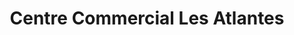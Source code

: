 ---
title: "Centre Commercial Les Atlantes"
url: /saint-pierre-des-corps/centre-commercial-les-atlantes/
shop: centre commercial
---